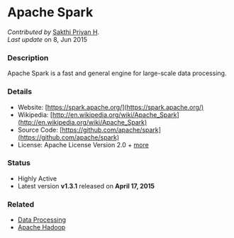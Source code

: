 # Apache Spark
*Contributed by* [Sakthi Priyan H](http://sakthipriyan.com).  
*Last update* on 8, Jun 2015

### Description
Apache Spark is a fast and general engine for large-scale data processing.

### Details
* Website: [https://spark.apache.org/](https://spark.apache.org/)
* Wikipedia: [http://en.wikipedia.org/wiki/Apache_Spark](http://en.wikipedia.org/wiki/Apache_Spark)
* Source Code: [https://github.com/apache/spark](https://github.com/apache/spark)
* License: Apache License Version 2.0 + [more](https://github.com/apache/spark/blob/master/LICENSE)

### Status
* Highly Active
* Latest version **v1.3.1** released on **April 17, 2015**

### Related
* [Data Processing](../data-processing)
* [Apache Hadoop](../apache-hadoop)
